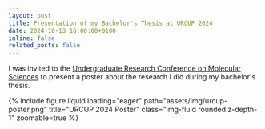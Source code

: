 ```yaml
---
layout: post
title: Presentation of my Bachelor's Thesis at URCUP 2024
date: 2024-10-13 16:00:00+0100
inline: false
related_posts: false
---
```


I was invited to the <a href="https://urcup.cup.uni-muenchen.de/">Undergraduate Research Conference on Molecular Sciences</a> to present a poster about the research I did during my bachelor's thesis.

{% include figure.liquid loading="eager" path="assets/img/urcup-poster.png" title="URCUP 2024 Poster" class="img-fluid rounded z-depth-1" zoomable=true %}
